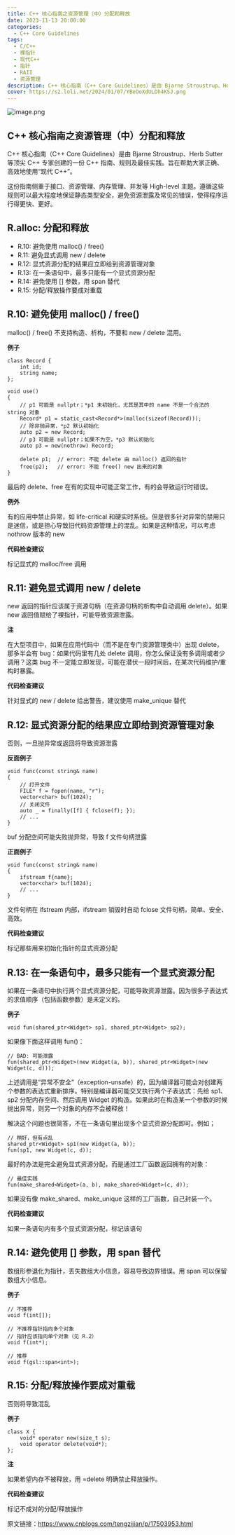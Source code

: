 ```yaml
---
title: C++ 核心指南之资源管理（中）分配和释放
date: 2023-11-13 20:00:00
categories:
  - C++ Core Guidelines
tags:
  - C/C++
  - 裸指针
  - 现代C++
  - 指针
  - RAII
  - 资源管理
description: C++ 核心指南（C++ Core Guidelines）是由 Bjarne Stroustrup、Herb Sutter 等顶尖 C++ 专家创建的一份 C++ 指南、规则及最佳实践。旨在帮助大家正确、高效地使用“现代 C++”。
cover: https://s2.loli.net/2024/01/07/YBeOoXdULDh4KSJ.png
---
```

![image.png](https://s2.loli.net/2024/01/07/YBeOoXdULDh4KSJ.png)
## C++ 核心指南之资源管理（中）分配和释放

C++ 核心指南（C++ Core Guidelines）是由 Bjarne Stroustrup、Herb Sutter 等顶尖 C++ 专家创建的一份 C++ 指南、规则及最佳实践。旨在帮助大家正确、高效地使用“现代 C++”。

这份指南侧重于接口、资源管理、内存管理、并发等 High-level 主题。遵循这些规则可以最大程度地保证静态类型安全，避免资源泄露及常见的错误，使得程序运行得更快、更好。

## R.alloc: 分配和释放
- R.10: 避免使用 malloc() / free()
- R.11: 避免显式调用 new / delete
- R.12: 显式资源分配的结果应立即给到资源管理对象
- R.13: 在一条语句中，最多只能有一个显式资源分配
- R.14: 避免使用 [] 参数，用 span 替代
- R.15: 分配/释放操作要成对重载
  
## R.10: 避免使用 malloc() / free()

malloc() / free() 不支持构造、析构，不要和 new / delete 混用。

**例子**

```undefined
class Record {
    int id;
    string name;
};

void use()
{
    // p1 可能是 nullptr；*p1 未初始化，尤其是其中的 name 不是一个合法的 string 对象
    Record* p1 = static_cast<Record*>(malloc(sizeof(Record)));
    // 除非抛异常，*p2 默认初始化
    auto p2 = new Record;
    // p3 可能是 nullptr；如果不为空，*p3 默认初始化
    auto p3 = new(nothrow) Record;

    delete p1;  // error: 不能 delete 由 malloc() 返回的指针
    free(p2);   // error: 不能 free() new 出来的对象
}
```

最后的 delete、free 在有的实现中可能正常工作，有的会导致运行时错误。

**例外**

有的应用中禁止异常，如 life-critical 和硬实时系统。但是很多针对异常的禁用只是迷信，或是担心导致旧代码资源管理上的混乱。如果是这种情况，可以考虑 nothrow 版本的 new

**代码检查建议**

标记显式的 malloc/free 调用

## R.11: 避免显式调用 new / delete

new 返回的指针应该属于资源句柄（在资源句柄的析构中自动调用 delete）。如果 new 返回值赋给了裸指针，可能导致资源泄露。

**注**

在大型项目中，如果在应用代码中（而不是在专门资源管理类中）出现 delete，那多半会有 bug：如果代码里有几处 delete 调用，你怎么保证没有多调用或者少调用？这类 bug 不一定能立即发现，可能在潜伏一段时间后，在某次代码维护/重构时暴露。

**代码检查建议**

针对显式的 new / delete 给出警告，建议使用 make_unique 替代

## R.12: 显式资源分配的结果应立即给到资源管理对象

否则，一旦抛异常或返回将导致资源泄露

**反面例子**
```undefined
void func(const string& name)
{
    // 打开文件
    FILE* f = fopen(name, "r");
    vector<char> buf(1024);
    // 关闭文件
    auto _ = finally([f] { fclose(f); });
    // ...
}
```

buf 分配空间可能失败抛异常，导致 f 文件句柄泄露

**正面例子**

```undefined
void func(const string& name)
{
    ifstream f{name}; 
    vector<char> buf(1024);
    // ...
}
```

文件句柄在 ifstream 内部，ifstream 销毁时自动 fclose 文件句柄，简单、安全、高效。

**代码检查建议**

标记那些用来初始化指针的显式资源分配

## R.13: 在一条语句中，最多只能有一个显式资源分配

如果在一条语句中执行两个显式资源分配，可能导致资源泄露。因为很多子表达式的求值顺序（包括函数参数）是未定义的。

**例子**
```undefined
void fun(shared_ptr<Widget> sp1, shared_ptr<Widget> sp2);
```

如果像下面这样调用 fun()：

```undefined
// BAD: 可能泄露
fun(shared_ptr<Widget>(new Widget(a, b)), shared_ptr<Widget>(new Widget(c, d)));
```

上述调用是“异常不安全”（exception-unsafe）的，因为编译器可能会对创建两个参数的表达式重新排序。特别是编译器可能交叉执行两个子表达式：先给 sp1、sp2 分配内存空间、然后调用 Widget 的构造。如果此时在构造某一个参数的时候抛出异常，则另一个对象的内存不会被释放！

解决这个问题也很简答，不在一条语句里出现多个显式资源分配即可。例如；

```undefined
// 稍好，但有点乱
shared_ptr<Widget> sp1(new Widget(a, b));
fun(sp1, new Widget(c, d));
```

最好的办法是完全避免显式资源分配，而是通过工厂函数返回拥有的对象：
```undefined
// 最佳实践
fun(make_shared<Widget>(a, b), make_shared<Widget>(c, d));
```

如果没有像 make_shared、make_unique 这样的工厂函数，自己封装一个。

**代码检查建议**

如果一条语句内有多个显式资源分配，标记该语句

## R.14: 避免使用 [] 参数，用 span 替代

数组形参退化为指针，丢失数组大小信息，容易导致边界错误。用 span 可以保留数组大小信息。

**例子**
```undefined
// 不推荐
void f(int[]);

// 不推荐指针指向多个对象
// 指针应该指向单个对象（见 R.2）
void f(int*);

// 推荐
void f(gsl::span<int>);
```

## R.15: 分配/释放操作要成对重载

否则将导致混乱

**例子**

```undefined
class X {
    void* operator new(size_t s);
    void operator delete(void*);
};
```

**注**

如果希望内存不被释放，用 =delete 明确禁止释放操作。

**代码检查建议**

标记不成对的分配/释放操作


原文链接：https://www.cnblogs.com/tengzijian/p/17503953.html
